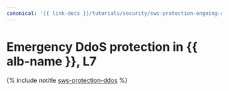 ```yaml
---
canonical: '{{ link-docs }}/tutorials/security/sws-protection-ongoing-ddos'
---
```


# Emergency DdoS protection in {{ alb-name }}, L7

{% include notitle [sws-protection-ddos](../../_tutorials/security/sws-protection-ddos.md) %}
